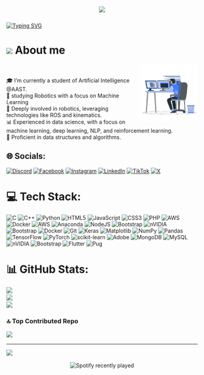 <h1 align="center">
  <img src="https://media1.tenor.com/m/lOKpSMnYE5YAAAAC/hi-anime.gif" width="50%">
  <br>
</h1>

<a href="https://git.io/typing-svg"><img src="https://readme-typing-svg.demolab.com?font=Fira+Code&pause=1000&width=435&lines=AI+student+%40+AAST;I+am+majoring+in+intelligent+systems+%26+machine+learning+" alt="Typing SVG" /></a>

# <img src = "https://i.pinimg.com/originals/3f/7e/4e/3f7e4eff7c96e9fe4b8b4b1ff3f7bdb5.gif" width = 6.5%> About me
<img align="right" src="https://github.com/Samspei01/Samspei01/blob/master/images/Right_Side.gif?raw=true" width="30%">
<br><br>
🎓 I’m currently a student of Artificial Intelligence @AAST.<br>🦾 studying Robotics with a focus on Machine Learning<br>🤖 Deeply involved in robotics, leveraging technologies like ROS and kinematics.<br>📊 Experienced in data science, with a focus on machine learning, deep learning, NLP, and reinforcement learning.<br>💾 Proficient in data structures and algorithms.<br>


## 🌐 Socials:
[![Discord](https://img.shields.io/badge/Discord-%237289DA.svg?logo=discord&logoColor=white)](https://discord.gg/https://discord.gg/dwZWm4dN) [![Facebook](https://img.shields.io/badge/Facebook-%231877F2.svg?logo=Facebook&logoColor=white)](https://facebook.com/eslam.naser.39589) [![Instagram](https://img.shields.io/badge/Instagram-%23E4405F.svg?logo=Instagram&logoColor=white)](https://instagram.com/eslam.nasser.elsaeed) [![LinkedIn](https://img.shields.io/badge/LinkedIn-%230077B5.svg?logo=linkedin&logoColor=white)](https://linkedin.com/in/eslam-nasser-026207270) [![TikTok](https://img.shields.io/badge/TikTok-%23000000.svg?logo=TikTok&logoColor=white)](https://tiktok.com/@eslamnasser658) [![X](https://img.shields.io/badge/X-black.svg?logo=X&logoColor=white)](https://x.com/eslam_na_saeed) 

# 💻 Tech Stack:
![C](https://img.shields.io/badge/c-%2300599C.svg?style=for-the-badge&logo=c&logoColor=white) ![C++](https://img.shields.io/badge/c++-%2300599C.svg?style=for-the-badge&logo=c%2B%2B&logoColor=white) ![Python](https://img.shields.io/badge/python-3670A0?style=for-the-badge&logo=python&logoColor=ffdd54) ![HTML5](https://img.shields.io/badge/html5-%23E34F26.svg?style=for-the-badge&logo=html5&logoColor=white) ![JavaScript](https://img.shields.io/badge/javascript-%23323330.svg?style=for-the-badge&logo=javascript&logoColor=%23F7DF1E) ![CSS3](https://img.shields.io/badge/css3-%231572B6.svg?style=for-the-badge&logo=css3&logoColor=white) ![PHP](https://img.shields.io/badge/php-%23777BB4.svg?style=for-the-badge&logo=php&logoColor=white) ![AWS](https://img.shields.io/badge/AWS-%23FF9900.svg?style=for-the-badge&logo=amazon-aws&logoColor=white) ![Docker](https://img.shields.io/badge/docker-%230db7ed.svg?style=for-the-badge&logo=docker&logoColor=white) ![AWS](https://img.shields.io/badge/AWS-%23FF9900.svg?style=for-the-badge&logo=amazon-aws&logoColor=white) ![Anaconda](https://img.shields.io/badge/Anaconda-%2344A833.svg?style=for-the-badge&logo=anaconda&logoColor=white) ![NodeJS](https://img.shields.io/badge/node.js-6DA55F?style=for-the-badge&logo=node.js&logoColor=white) ![Bootstrap](https://img.shields.io/badge/bootstrap-%238511FA.svg?style=for-the-badge&logo=bootstrap&logoColor=white) ![nVIDIA](https://img.shields.io/badge/cuda-000000.svg?style=for-the-badge&logo=nVIDIA&logoColor=green) ![Bootstrap](https://img.shields.io/badge/bootstrap-%238511FA.svg?style=for-the-badge&logo=bootstrap&logoColor=white) ![Docker](https://img.shields.io/badge/docker-%230db7ed.svg?style=for-the-badge&logo=docker&logoColor=white) ![Git](https://img.shields.io/badge/git-%23F05033.svg?style=for-the-badge&logo=git&logoColor=white) ![Keras](https://img.shields.io/badge/Keras-%23D00000.svg?style=for-the-badge&logo=Keras&logoColor=white) ![Matplotlib](https://img.shields.io/badge/Matplotlib-%23ffffff.svg?style=for-the-badge&logo=Matplotlib&logoColor=black) ![NumPy](https://img.shields.io/badge/numpy-%23013243.svg?style=for-the-badge&logo=numpy&logoColor=white) ![Pandas](https://img.shields.io/badge/pandas-%23150458.svg?style=for-the-badge&logo=pandas&logoColor=white) ![TensorFlow](https://img.shields.io/badge/TensorFlow-%23FF6F00.svg?style=for-the-badge&logo=TensorFlow&logoColor=white) ![PyTorch](https://img.shields.io/badge/PyTorch-%23EE4C2C.svg?style=for-the-badge&logo=PyTorch&logoColor=white) ![scikit-learn](https://img.shields.io/badge/scikit--learn-%23F7931E.svg?style=for-the-badge&logo=scikit-learn&logoColor=white) ![Adobe](https://img.shields.io/badge/adobe-%23FF0000.svg?style=for-the-badge&logo=adobe&logoColor=white) ![MongoDB](https://img.shields.io/badge/MongoDB-%234ea94b.svg?style=for-the-badge&logo=mongodb&logoColor=white) ![MySQL](https://img.shields.io/badge/mysql-4479A1.svg?style=for-the-badge&logo=mysql&logoColor=white) ![nVIDIA](https://img.shields.io/badge/cuda-000000.svg?style=for-the-badge&logo=nVIDIA&logoColor=green) ![Bootstrap](https://img.shields.io/badge/bootstrap-%238511FA.svg?style=for-the-badge&logo=bootstrap&logoColor=white) ![Flutter](https://img.shields.io/badge/Flutter-%2302569B.svg?style=for-the-badge&logo=Flutter&logoColor=white) ![Pug](https://img.shields.io/badge/Pug-FFF?style=for-the-badge&logo=pug&logoColor=A86454)
# 📊 GitHub Stats:
![](https://github-readme-stats.vercel.app/api?username=eslam71203&theme=dark&hide_border=false&include_all_commits=true&count_private=true)<br/>
![](https://github-readme-streak-stats.herokuapp.com/?user=eslam71203&theme=dark&hide_border=false)<br/>
![](https://github-readme-stats.vercel.app/api/top-langs/?username=eslam71203&theme=dark&hide_border=false&include_all_commits=true&count_private=true&layout=compact)

### 🔝 Top Contributed Repo
![](https://github-contributor-stats.vercel.app/api?username=eslam71203&limit=5&theme=dark&combine_all_yearly_contributions=true)

---
[![](https://visitcount.itsvg.in/api?id=eslam71203&icon=1&color=0)](https://visitcount.itsvg.in)

<div align="center">
  <img src="https://spotify-recently-played-readme.vercel.app/api?user=31j6szcyixbcux4asvyug4twvgn4" alt="Spotify recently played" />
</div>

<br>
